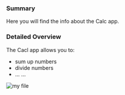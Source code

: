 ### Summary
Here you will find the info about the Calc app. 
### Detailed Overview
The Cacl app allows you to:
- sum up numbers
- divide numbers
- ... 
...


![my file](https://github.com/JordanStanchev/Getting-Started-as-User-Assistance-Developer/blob/7c5ecba5f54abbeebe977dd076ac143eec73732a/_Brown%20Orange%20Geometric%20Poster%20Infographic%20%20List%20(Heavy%20Text).png)